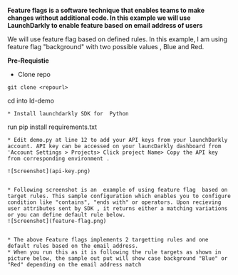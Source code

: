 **Feature flags is a software technique that enables teams to make changes without additional code. In this example we will use LaunchDarkly to enable feature based on email address of users** 

We will use feature flag based on defined rules. In this example, I am using feature flag "background"  with two possible values , Blue and Red.

**Pre-Requistie**

* Clone repo 
```
git clone <repourl>
```
cd into ld-demo
```
* Install launchdarkly SDK for  Python 
```
run pip install requirements.txt
````
* Edit demo.py at line 12 to add your API keys from your launchDarkly account. API key can be accessed on your launcDarkly dashboard from 'Account Settings > Projects> Click project Name> Copy the API key from corresponding environment .

![Screenshot](api-key.png)


* Following screenshot is an  example of using feature flag  based on target rules. This sample configuration which enables you to configure condition like "contains", "ends with" or operators. Upon recieving user attributes sent by SDK , it returns either a matching variations or you can define default rule below.
![Screenshot](feature-flag.png)


* The above Feature flags implements 2 targetting rules and one default rules based on the email address.
* When you run this as it is following the rule targets as shown in picture below, the sample out put will show case background "Blue" or "Red" depending on the email address match
